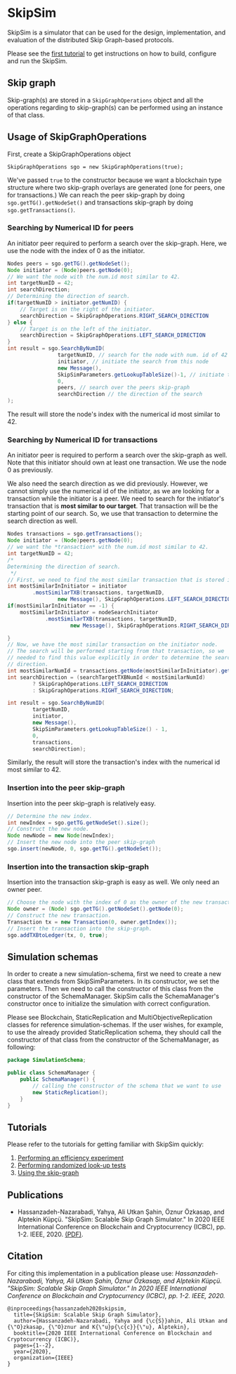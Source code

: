 
# SkipSim

SkipSim is a simulator that can be used for the design, implementation, and evaluation of the distributed Skip Graph-based protocols.

Please see the [first tutorial](https://github.com/yhassanzadeh13/SkipSim/blob/master/Tutorial1.md) to get instructions on how to build, configure and run the SkipSim.

## Skip graph
Skip-graph(s)
are stored in a `SkipGraphOperations` object and all the operations regarding to skip-graph(s)
can be performed using an instance of that class.

## Usage of SkipGraphOperations
First, create a SkipGraphOperations object
```
SkipGraphOperations sgo = new SkipGraphOperations(true);
```
We've passed `true` to the constructor because we want a blockchain type structure 
where two skip-graph overlays are generated (one for peers, one for transactions.)
We can reach the peer skip-graph by doing `sgo.getTG().getNodeSet()` and transactions
skip-graph by doing `sgo.getTransactions()`.
### Searching by Numerical ID for peers
An initiator peer required to perform a search over the skip-graph. Here, we use the node
with the index of 0 as the initiator.
```java
Nodes peers = sgo.getTG().getNodeSet();
Node initiator = (Node)peers.getNode(0);
// We want the node with the num.id most similar to 42.
int targetNumID = 42;
int searchDirection;
// Determining the direction of search.
if(targetNumID > initiator.getNumID) {
    // Target is on the right of the initiator.
    searchDirection = SkipGraphOperations.RIGHT_SEARCH_DIRECTION
} else {
    // Target is on the left of the initiator.
    searchDirection = SkipGraphOperations.LEFT_SEARCH_DIRECTION
}
int result = sgo.SearchByNumID(
                targetNumID, // search for the node with num. id of 42
                initiator, // initiate the search from this node
                new Message(),
                SkipSimParameters.getLookupTableSize()-1, // initiate the search from the uppermost level
                0,
                peers, // search over the peers skip-graph
                searchDirection // the direction of the search
);
```
The result will store the node's index with the numerical id most similar to 42.
### Searching by Numerical ID for transactions
An initiator peer is required to perform a search over the skip-graph as well. Note that this initiator should own
at least one transaction. We use the node 0 as previously.  

We also need the search direction as we did previously. However, we cannot simply use the numerical id of the initiator, as we are looking for a transaction while the initiator 
is a peer. We need to search for the initiator's transaction that is **most similar to our target**. That transaction 
will be the starting point of our search. So, we use that transaction to determine the search direction as well.
```java
Nodes transactions = sgo.getTransactions();
Node initiator = (Node)peers.getNode(0);
// we want the *transaction* with the num.id most similar to 42.
int targetNumID = 42;
/*
Determining the direction of search.
 */
// First, we need to find the most similar transaction that is stored in the initiator.
int mostSimilarInInitiator = initiator
        .mostSimilarTXB(transactions, targetNumID,
                new Message(), SkipGraphOperations.LEFT_SEARCH_DIRECTION, 0);
if(mostSimilarInInitiator == -1) {
    mostSimilarInInitiator = nodeSearchInitiator
            .mostSimilarTXB(transactions, targetNumID,
                    new Message(), SkipGraphOperations.RIGHT_SEARCH_DIRECTION, 0);

}
// Now, we have the most similar transaction on the initiator node.
// The search will be performed starting from that transaction, so we
// needed to find this value explicitly in order to determine the search 
// direction.
int mostSimilarNumId = transactions.getNode(mostSimilarInInitiator).getNumID();
int searchDirection = (searchTargetTXBNumId < mostSimilarNumId)
        ? SkipGraphOperations.LEFT_SEARCH_DIRECTION
        : SkipGraphOperations.RIGHT_SEARCH_DIRECTION;

int result = sgo.SearchByNumID(
        targetNumID,
        initiator,
        new Message(),
        SkipSimParameters.getLookupTableSize() - 1,
        0,
        transactions,
        searchDirection);
```
Similarly, the result will store the transaction's index with the numerical id most similar to 42.


### Insertion into the peer skip-graph
Insertion into the peer skip-graph is relatively easy.
```java
// Determine the new index.
int newIndex = sgo.getTG.getNodeSet().size();
// Construct the new node.
Node newNode = new Node(newIndex);
// Insert the new node into the peer skip-graph
sgo.insert(newNode, 0, sgo.getTG().getNodeSet());
```
### Insertion into the transaction skip-graph
Insertion into the transaction skip-graph is easy as well. We only need an owner peer.
```java
// Choose the node with the index of 0 as the owner of the new transaction.
Node owner = (Node) sgo.getTG().getNodeSet().getNode(0);
// Construct the new transaction.
Transaction tx = new Transaction(0, owner.getIndex());
// Insert the transaction into the skip-graph.
sgo.addTXBtoLedger(tx, 0, true);
```


## Simulation schemas
In order to create a new simulation-schema, first we need to create a new class 
that extends from SkipSimParameters. In its constructor, we set the parameters. 
Then we need to call the constructor of this class from the constructor of the SchemaManager. 
SkipSim calls the SchemaManager's constructor once to initialize the simulation with correct configuration.

Please see Blockchain, StaticReplication and MultiObjectiveReplication classes for
reference simulation-schemas. If the user wishes, for example, to use the already provided
StaticReplication schema, they should call the constructor of that class from the constructor
of the SchemaManager, as following:

```java
package SimulationSchema;

public class SchemaManager {
    public SchemaManager() {
        // calling the constructor of the schema that we want to use
        new StaticReplication(); 
    }
}
```


## Tutorials
Please refer to the tutorials for getting familiar with SkipSim quickly:
1. [Performing an efficiency experiment](https://github.com/yhassanzadeh13/SkipSim/blob/master/Tutorial1.md)
2. [Performing randomized look-up tests](https://github.com/yhassanzadeh13/SkipSim/blob/master/Tutorial2.md)
3. [Using the skip-graph](https://github.com/yhassanzadeh13/SkipSim/blob/master/Tutorial3.md)

## Publications
- Hassanzadeh-Nazarabadi, Yahya, Ali Utkan Şahin, Öznur Özkasap, and Alptekin Küpçü. "SkipSim: Scalable Skip Graph Simulator." In 2020 IEEE International Conference on Blockchain and Cryptocurrency (ICBC), pp. 1-2. IEEE, 2020. [(PDF)](https://arxiv.org/pdf/2007.13200.pdf).

## Citation
For citing this implementation in a publication please use:
_Hassanzadeh-Nazarabadi, Yahya, Ali Utkan Şahin, Öznur Özkasap, and Alptekin Küpçü. "SkipSim: Scalable Skip Graph Simulator." In 2020 IEEE International Conference on Blockchain and Cryptocurrency (ICBC), pp. 1-2. IEEE, 2020._
```
@inproceedings{hassanzadeh2020skipsim,
  title={SkipSim: Scalable Skip Graph Simulator},
  author={Hassanzadeh-Nazarabadi, Yahya and {\c{S}}ahin, Ali Utkan and {\"O}zkasap, {\"O}znur and K{\"u}p{\c{c}}{\"u}, Alptekin},
  booktitle={2020 IEEE International Conference on Blockchain and Cryptocurrency (ICBC)},
  pages={1--2},
  year={2020},
  organization={IEEE}
}
```
